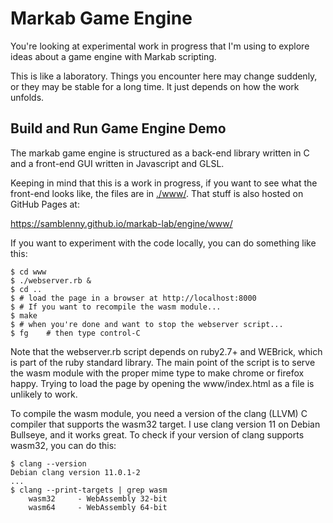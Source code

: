 <!-- Copyright (c) 2023 Sam Blenny -->
<!-- SPDX-License-Identifier: CC-BY-NC-SA-4.0 -->

# Markab Game Engine

You're looking at experimental work in progress that I'm using to explore ideas
about a game engine with Markab scripting.

This is like a laboratory. Things you encounter here may change suddenly, or
they may be stable for a long time. It just depends on how the work unfolds.


## Build and Run Game Engine Demo

The markab game engine is structured as a back-end library written in C and a
front-end GUI written in Javascript and GLSL.

Keeping in mind that this is a work in progress, if you want to see what the
front-end looks like, the files are in [./www/](www). That stuff is also hosted
on GitHub Pages at:

https://samblenny.github.io/markab-lab/engine/www/

If you want to experiment with the code locally, you can do something like
this:

```
$ cd www
$ ./webserver.rb &
$ cd ..
$ # load the page in a browser at http://localhost:8000
$ # If you want to recompile the wasm module...
$ make
$ # when you're done and want to stop the webserver script...
$ fg    # then type control-C
```

Note that the webserver.rb script depends on ruby2.7+ and WEBrick, which is
part of the ruby standard library. The main point of the script is to serve the
wasm module with the proper mime type to make chrome or firefox happy. Trying
to load the page by opening the www/index.html as a file is unlikely to work.

To compile the wasm module, you need a version of the clang (LLVM) C compiler
that supports the wasm32 target. I use clang version 11 on Debian Bullseye, and
it works great. To check if your version of clang supports wasm32, you can do
this:

```
$ clang --version
Debian clang version 11.0.1-2
...
$ clang --print-targets | grep wasm
    wasm32     - WebAssembly 32-bit
    wasm64     - WebAssembly 64-bit
```
